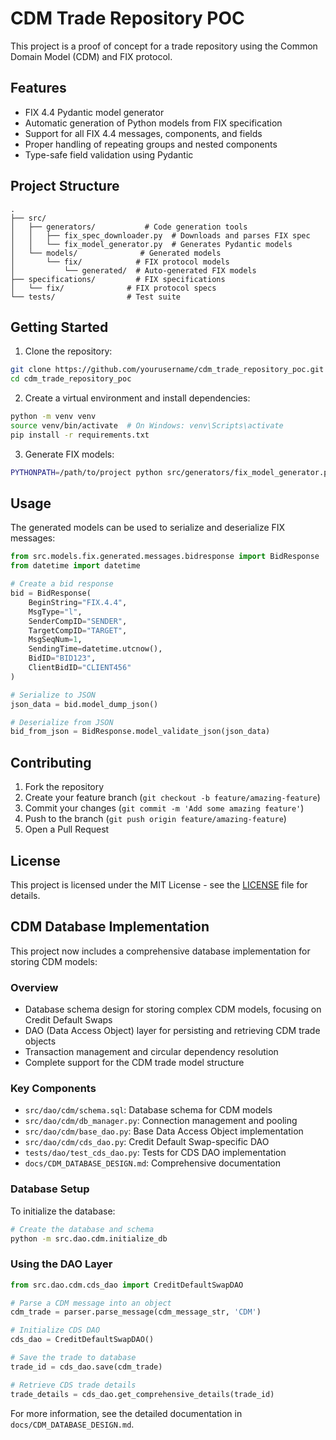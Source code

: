 # CDM Trade Repository POC

This project is a proof of concept for a trade repository using the Common Domain Model (CDM) and FIX protocol.

## Features

- FIX 4.4 Pydantic model generator
- Automatic generation of Python models from FIX specification
- Support for all FIX 4.4 messages, components, and fields
- Proper handling of repeating groups and nested components
- Type-safe field validation using Pydantic

## Project Structure

```
.
├── src/
│   ├── generators/           # Code generation tools
│   │   ├── fix_spec_downloader.py  # Downloads and parses FIX spec
│   │   └── fix_model_generator.py  # Generates Pydantic models
│   └── models/              # Generated models
│       └── fix/            # FIX protocol models
│           └── generated/  # Auto-generated FIX models
├── specifications/         # FIX specifications
│   └── fix/              # FIX protocol specs
└── tests/                # Test suite
```

## Getting Started

1. Clone the repository:
```bash
git clone https://github.com/yourusername/cdm_trade_repository_poc.git
cd cdm_trade_repository_poc
```

2. Create a virtual environment and install dependencies:
```bash
python -m venv venv
source venv/bin/activate  # On Windows: venv\Scripts\activate
pip install -r requirements.txt
```

3. Generate FIX models:
```bash
PYTHONPATH=/path/to/project python src/generators/fix_model_generator.py
```

## Usage

The generated models can be used to serialize and deserialize FIX messages:

```python
from src.models.fix.generated.messages.bidresponse import BidResponse
from datetime import datetime

# Create a bid response
bid = BidResponse(
    BeginString="FIX.4.4",
    MsgType="l",
    SenderCompID="SENDER",
    TargetCompID="TARGET",
    MsgSeqNum=1,
    SendingTime=datetime.utcnow(),
    BidID="BID123",
    ClientBidID="CLIENT456"
)

# Serialize to JSON
json_data = bid.model_dump_json()

# Deserialize from JSON
bid_from_json = BidResponse.model_validate_json(json_data)
```

## Contributing

1. Fork the repository
2. Create your feature branch (`git checkout -b feature/amazing-feature`)
3. Commit your changes (`git commit -m 'Add some amazing feature'`)
4. Push to the branch (`git push origin feature/amazing-feature`)
5. Open a Pull Request

## License

This project is licensed under the MIT License - see the [LICENSE](LICENSE) file for details.

## CDM Database Implementation

This project now includes a comprehensive database implementation for storing CDM models:

### Overview
- Database schema design for storing complex CDM models, focusing on Credit Default Swaps
- DAO (Data Access Object) layer for persisting and retrieving CDM trade objects
- Transaction management and circular dependency resolution
- Complete support for the CDM trade model structure

### Key Components
- `src/dao/cdm/schema.sql`: Database schema for CDM models
- `src/dao/cdm/db_manager.py`: Connection management and pooling
- `src/dao/cdm/base_dao.py`: Base Data Access Object implementation
- `src/dao/cdm/cds_dao.py`: Credit Default Swap-specific DAO
- `tests/dao/test_cds_dao.py`: Tests for CDS DAO implementation
- `docs/CDM_DATABASE_DESIGN.md`: Comprehensive documentation

### Database Setup
To initialize the database:

```bash
# Create the database and schema
python -m src.dao.cdm.initialize_db
```

### Using the DAO Layer
```python
from src.dao.cdm.cds_dao import CreditDefaultSwapDAO

# Parse a CDM message into an object
cdm_trade = parser.parse_message(cdm_message_str, 'CDM')

# Initialize CDS DAO
cds_dao = CreditDefaultSwapDAO()

# Save the trade to database
trade_id = cds_dao.save(cdm_trade)

# Retrieve CDS trade details
trade_details = cds_dao.get_comprehensive_details(trade_id)
```

For more information, see the detailed documentation in `docs/CDM_DATABASE_DESIGN.md`. 